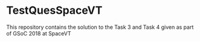# TestQuesSpaceVT

This repository contains the solution to the Task 3 and Task 4 given as part of GSoC 2018 at SpaceVT
